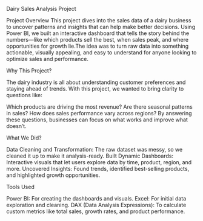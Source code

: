 Dairy Sales Analysis Project

Project Overview
  This project dives into the sales data of a dairy business to uncover patterns and insights that can help make better decisions. Using Power BI, we built an interactive dashboard that tells the story behind the numbers—like which products sell the best, when sales peak, and where opportunities for growth lie.The idea was to turn raw data into something actionable, visually appealing, and easy to understand for anyone looking to optimize sales and performance.

Why This Project?

  The dairy industry is all about understanding customer preferences and staying ahead of trends. With this project, we wanted to bring clarity to questions like:

Which products are driving the most revenue?
Are there seasonal patterns in sales?
How does sales performance vary across regions?
By answering these questions, businesses can focus on what works and improve what doesn’t.

What We Did?


Data Cleaning and Transformation: The raw dataset was messy, so we cleaned it up to make it analysis-ready.
Built Dynamic Dashboards: Interactive visuals that let users explore data by time, product, region, and more.
Uncovered Insights: Found trends, identified best-selling products, and highlighted growth opportunities.

Tools Used

Power BI: For creating the dashboards and visuals.
Excel: For initial data exploration and cleaning.
DAX (Data Analysis Expressions): To calculate custom metrics like total sales, growth rates, and product performance.


